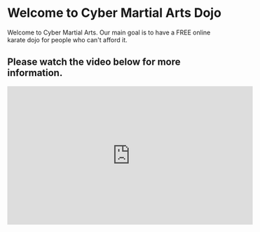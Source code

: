
<body>
<h1> Welcome to Cyber Martial Arts Dojo </h1>

<p> Welcome to Cyber Martial Arts. Our main goal is to have a <Bold> FREE </Bold> online karate dojo for people who can't afford it. </p>

<h2> Please watch the video below for more information. </h2> 

<iframe width="560" height="315" src="https://www.youtube.com/embed/JidnqqwSkK8" frameborder="0" allow="accelerometer; autoplay; encrypted-media; gyroscope; picture-in-picture" allowfullscreen></iframe>

<script type="text/javascript" src="//downloads.mailchimp.com/js/signup-forms/popup/unique-methods/embed.js" data-dojo-config="usePlainJson: true, isDebug: false"></script><script type="text/javascript">window.dojoRequire(["mojo/signup-forms/Loader"], function(L) { L.start({"baseUrl":"mc.us7.list-manage.com","uuid":"208c9cc9c169789616ad68872","lid":"2561fe75da","uniqueMethods":true}) })</script>

  </body>
  
    

